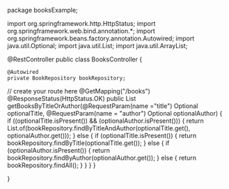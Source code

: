 package booksExample;

import org.springframework.http.HttpStatus;
import org.springframework.web.bind.annotation.*;
import org.springframework.beans.factory.annotation.Autowired;
import java.util.Optional;
import java.util.List;
import java.util.ArrayList;


@RestController
public class BooksController {

    @Autowired
    private BookRepository bookRepository;

// create your route here
@GetMapping("/books")
@ResponseStatus(HttpStatus.OK)
public List<Book> getBooksByTitleOrAuthor(@RequestParam(name ="title") Optional<String> optionalTitle, @RequestParam(name = "author") Optional<String> optionalAuthor) {
if ((optionalTitle.isPresent()) && (optionalAuthor.isPresent())) {
return List.of(bookRepository.findByTitleAndAuthor(optionalTitle.get(), optionalAuthor.get()));
} else {
if (optionalTitle.isPresent()) {
return bookRepository.findByTitle(optionalTitle.get());
} else {
if (optionalAuthor.isPresent()) {
return bookRepository.findByAuthor(optionalAuthor.get());
} else {
return bookRepository.findAll();
}
}
}
}

}